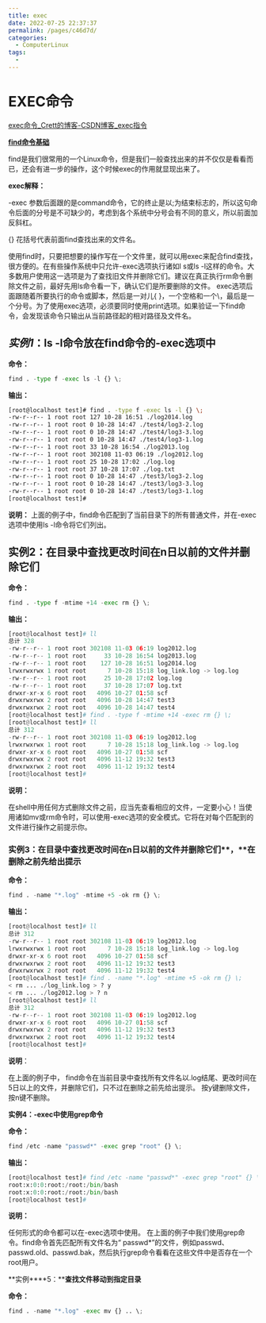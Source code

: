 ```yaml
---
title: exec
date: 2022-07-25 22:37:37
permalink: /pages/c46d7d/
categories:
  - ComputerLinux
tags:
  - 
---
```

# EXEC命令

[exec命令_Crett的博客-CSDN博客_exec指令](https://blog.csdn.net/wejfoasdbsdg/article/details/50474026)


[**find命令基础**](http://blog.csdn.net/wejfoasdbsdg/article/details/72670693)

 find是我们很常用的一个Linux命令，但是我们一般查找出来的并不仅仅是看看而已，还会有进一步的操作，这个时候exec的作用就显现出来了。

 **exec解释：**

 -exec  参数后面跟的是command命令，它的终止是以;为结束标志的，所以这句命令后面的分号是不可缺少的，考虑到各个系统中分号会有不同的意义，所以前面加反斜杠。

 {}   花括号代表前面find查找出来的文件名。

 使用find时，只要把想要的操作写在一个文件里，就可以用exec来配合find查找，很方便的。在有些操作系统中只允许-exec选项执行诸如l s或ls -l这样的命令。大多数用户使用这一选项是为了查找旧文件并删除它们。建议在真正执行rm命令删除文件之前，最好先用ls命令看一下，确认它们是所要删除的文件。 exec选项后面跟随着所要执行的命令或脚本，然后是一对儿{ }，一个空格和一个\，最后是一个分号。为了使用exec选项，必须要同时使用print选项。如果验证一下find命令，会发现该命令只输出从当前路径起的相对路径及文件名。

##  *实例**1***：ls -l命令放在find命令的-exec选项中

 **命令：**

```python
find . -type f -exec ls -l {} \;
```

 **输出：**

```bash
[root@localhost test]# find . -type f -exec ls -l {} \;
-rw-r--r-- 1 root root 127 10-28 16:51 ./log2014.log
-rw-r--r-- 1 root root 0 10-28 14:47 ./test4/log3-2.log
-rw-r--r-- 1 root root 0 10-28 14:47 ./test4/log3-3.log
-rw-r--r-- 1 root root 0 10-28 14:47 ./test4/log3-1.log
-rw-r--r-- 1 root root 33 10-28 16:54 ./log2013.log
-rw-r--r-- 1 root root 302108 11-03 06:19 ./log2012.log
-rw-r--r-- 1 root root 25 10-28 17:02 ./log.log
-rw-r--r-- 1 root root 37 10-28 17:07 ./log.txt
-rw-r--r-- 1 root root 0 10-28 14:47 ./test3/log3-2.log
-rw-r--r-- 1 root root 0 10-28 14:47 ./test3/log3-3.log
-rw-r--r-- 1 root root 0 10-28 14:47 ./test3/log3-1.log
[root@localhost test]#
```

 **说明：** 上面的例子中，find命令匹配到了当前目录下的所有普通文件，并在-exec选项中使用ls -l命令将它们列出。

##  **实例2：在目录中查找更改时间在n日以前的文件并删除它们**

 **命令：**

```python
find . -type f -mtime +14 -exec rm {} \; 
```

 **输出：**

```python
[root@localhost test]# ll
总计 328
-rw-r--r-- 1 root root 302108 11-03 06:19 log2012.log
-rw-r--r-- 1 root root     33 10-28 16:54 log2013.log
-rw-r--r-- 1 root root    127 10-28 16:51 log2014.log
lrwxrwxrwx 1 root root      7 10-28 15:18 log_link.log -> log.log
-rw-r--r-- 1 root root     25 10-28 17:02 log.log
-rw-r--r-- 1 root root     37 10-28 17:07 log.txt
drwxr-xr-x 6 root root   4096 10-27 01:58 scf
drwxrwxrwx 2 root root   4096 10-28 14:47 test3
drwxrwxrwx 2 root root   4096 10-28 14:47 test4
[root@localhost test]# find . -type f -mtime +14 -exec rm {} \;
[root@localhost test]# ll
总计 312
-rw-r--r-- 1 root root 302108 11-03 06:19 log2012.log
lrwxrwxrwx 1 root root      7 10-28 15:18 log_link.log -> log.log
drwxr-xr-x 6 root root   4096 10-27 01:58 scf
drwxrwxrwx 2 root root   4096 11-12 19:32 test3
drwxrwxrwx 2 root root   4096 11-12 19:32 test4
[root@localhost test]# 
```

 **说明：**

 在shell中用任何方式删除文件之前，应当先查看相应的文件，一定要小心！当使用诸如mv或rm命令时，可以使用-exec选项的安全模式。它将在对每个匹配到的文件进行操作之前提示你。

###  **实例****3：****在目录中查找更改时间在****n****日以前的文件并删除它们****，****在删除之前先给出提示**

 **命令：**

```python
find . -name "*.log" -mtime +5 -ok rm {} \;
```

 **输出：**

```python
[root@localhost test]# ll
总计 312
-rw-r--r-- 1 root root 302108 11-03 06:19 log2012.log
lrwxrwxrwx 1 root root      7 10-28 15:18 log_link.log -> log.log
drwxr-xr-x 6 root root   4096 10-27 01:58 scf
drwxrwxrwx 2 root root   4096 11-12 19:32 test3
drwxrwxrwx 2 root root   4096 11-12 19:32 test4
[root@localhost test]# find . -name "*.log" -mtime +5 -ok rm {} \;
< rm ... ./log_link.log > ? y
< rm ... ./log2012.log > ? n
[root@localhost test]# ll
总计 312
-rw-r--r-- 1 root root 302108 11-03 06:19 log2012.log
drwxr-xr-x 6 root root   4096 10-27 01:58 scf
drwxrwxrwx 2 root root   4096 11-12 19:32 test3
drwxrwxrwx 2 root root   4096 11-12 19:32 test4
[root@localhost test]#
```

 **说明**：

 在上面的例子中， find命令在当前目录中查找所有文件名以.log结尾、更改时间在5日以上的文件，并删除它们，只不过在删除之前先给出提示。 按y键删除文件，按n键不删除。

 **实例****4：****-exec****中****使用grep命令**

 **命令：**

```python
find /etc -name "passwd*" -exec grep "root" {} \;
```

 **输出：**

```python
[root@localhost test]# find /etc -name "passwd*" -exec grep "root" {} \;
root:x:0:0:root:/root:/bin/bash
root:x:0:0:root:/root:/bin/bash
[root@localhost test]#
```

 **说明：**

 任何形式的命令都可以在-exec选项中使用。  在上面的例子中我们使用grep命令。find命令首先匹配所有文件名为“ passwd*”的文件，例如passwd、passwd.old、passwd.bak，然后执行grep命令看看在这些文件中是否存在一个root用户。

 **实例****5：****查找文件移动到指定目录**

 **命令：**

```python
find . -name "*.log" -exec mv {} .. \;
```